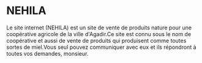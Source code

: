 # NEHILA
Le site internet (NEHILA) est un site de vente de produits nature pour une coopérative agricole de la ville d'Agadir.Ce site est connu sous le nom de coopérative et aussi de vente de produits qui produisent comme toutes sortes de miel.Vous seul pouvez communiquer avec eux et ils répondront à toutes vos demandes, monsieur.
